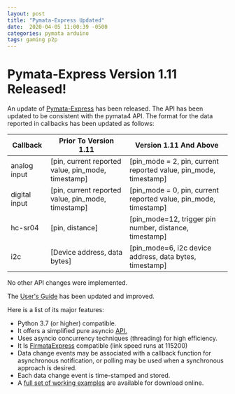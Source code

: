 ```yaml
---
layout: post
title: "Pymata-Express Updated"
date:  2020-04-05 11:00:39 -0500
categories: pymata arduino
tags: gaming p2p
---
```


# Pymata-Express Version 1.11 Released!
An update of [Pymata-Express](https://mryslab.github.io/pymata-express/)
has been released. The API has been updated to be consistent with the
pymata4 API. The format for the data reported in callbacks has been updated
as follows:

| Callback | Prior To Version 1.11| Version 1.11 And Above |
|---------------------- |--------------|------|
| analog input	| [pin, current reported value, pin_mode, timestamp]| [pin_mode = 2, pin, current reported value, pin_mode, timestamp] 	|
| digital input |[pin, current reported value, pin_mode, timestamp]| [pin_mode = 0, pin, current reported value, pin_mode, timestamp]|	|
| hc-sr04| [pin, distance]	| [pin_mode=12, trigger pin number, distance, timestamp]|
| i2c | [Device address, data bytes] |[pin_mode=6, i2c device address, data bytes, timestamp]|

No other API changes were implemented. 

The [User's Guide](https://mryslab.github.io/pymata-express/) has been updated and improved.

Here is a list of its major features:

* Python 3.7 (or higher) compatible.
* It offers a simplified pure asyncio [API.](https://htmlpreview.github.com/?https://github.com/MrYsLab/pymata-express/blob/master/html/pymata_express/index.html)
* Uses asyncio concurrency techniques (threading) for high efficiency.
* It Is [FirmataExpress](https://github.com/MrYsLab/FirmataExpress) compatible (link speed runs at 115200)
* Data change events may be associated with a callback function for asynchronous 
notification, or polling may be used when a synchronous approach is desired.
* Each data change event is time-stamped and stored.
* A [full set of working examples](https://github.com/MrYsLab/pymata-express/tree/master/examples)
 are available for download online.




 


